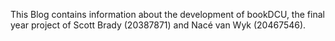 This Blog contains information about the development of bookDCU, the final year project of Scott Brady (20387871) and Nacé van Wyk (20467546).

